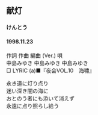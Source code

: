 ## 献灯
#### けんとう
#### 1998.11.23


作詞  作曲  編曲 (Ver.)   唄   
中島みゆき   中島みゆき       中島みゆき   
□ LYRIC (a)■『夜会VOL.10　海嘯』   
   
永き道に灯り点り   
迷い深き闇の海に   
おとのう者にも添いて消えず   
永遠に点り照らし給う   